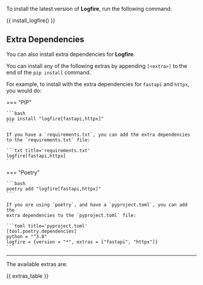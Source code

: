 To install the latest version of **Logfire**, run the following command:

{{ install_logfire() }}

## Extra Dependencies

You can also install extra dependencies for **Logfire**.

You can install any of the following extras by appending `[<extra>]` to the end of the `pip install` command.

For example, to install with the extra dependencies for `fastapi` and `httpx`, you would do:

=== "PIP"

    ```bash
    pip install "logfire[fastapi,httpx]"
    ```

    If you have a `requirements.txt`, you can add the extra dependencies to the `requirements.txt` file:

    ```txt title='requirements.txt'
    logfire[fastapi,httpx]
    ```

=== "Poetry"

    ```bash
    poetry add "logfire[fastapi,httpx]"
    ```

    If you are using `poetry`, and have a `pyproject.toml`, you can add the
    extra dependencies to the `pyproject.toml` file:

    ```toml title='pyproject.toml'
    [tool.poetry.dependencies]
    python = "^3.8"
    logfire = {version = "*", extras = ["fastapi", "httpx"]}
    ```

---

The available extras are:

{{ extras_table }}

[httpx]: https://www.python-httpx.org/
[pydantic]: https://pydantic-docs.helpmanual.io/
[opentelemetry-system-metrics]: https://opentelemetry-python-contrib.readthedocs.io/en/latest/instrumentation/system_metrics/system_metrics.html
